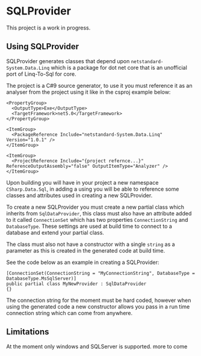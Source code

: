 # SQLProvider

This project is a work in progress.

## Using SQLProvider
SQLProvider generates classes that depend upon `netstandard-System.Data.Linq` which is a package for dot net core that is an unofficial port of Linq-To-Sql for core.

The project is a C#9 source generator, to use it you must reference it as an analyser from the project using it like in the csproj example below:

```
<PropertyGroup>
  <OutputType>Exe</OutputType>
  <TargetFramework>net5.0</TargetFramework>
</PropertyGroup>

<ItemGroup>
  <PackageReference Include="netstandard-System.Data.Linq" Version="1.0.1" />
</ItemGroup>

<ItemGroup>
  <ProjectReference Include="{project refernce...}" ReferenceOutputAssembly="false" OutputItemType="Analyzer" />
</ItemGroup>
```

Upon building you will have in your project a new namespace `CSharp.Data.Sql`, in adding a using you will be able to reference some classes and attributes used in creating a new SQLProvider.

To create a new SQLProvider you must create a new partial class which inherits from `SqlDataProvider`, this class must also have an attribute added to it called `ConnectionSet` which has two properties `ConnectionString` and `DatabaseType`. These settings are used at build time to connect to a database and extend your partial class.

The class must also not have a constructor with a single `string` as a parameter as this is created in the generated code at build time.

See the code below as an example in creating a SQLProvider:

```
[ConnectionSet(ConnectionString = "MyConnectionString", DatabaseType = DatabaseType.MsSqlServer)]
public partial class MyNewProvider : SqlDataProvider
{}
```

The connection string for the moment must be hard coded, however when using the generated code a new constructor allows you pass in a run time connection string which can come from anywhere.

## Limitations
At the moment only windows and SQLServer is supported. more to come
